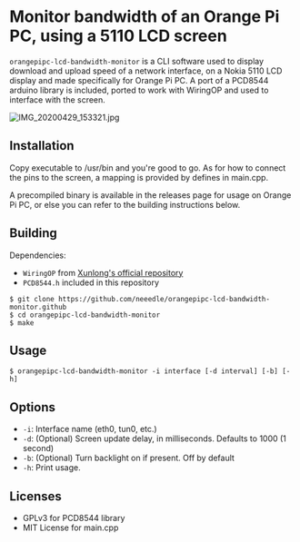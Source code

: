 # Monitor bandwidth of an Orange Pi PC, using a 5110 LCD screen

`orangepipc-lcd-bandwidth-monitor` is a CLI software used to display download and upload speed of a network interface, on a Nokia 5110 LCD display and made specifically for Orange Pi PC. A port of a PCD8544 arduino library is included, ported to work with WiringOP and used to interface with the screen.

![IMG_20200429_153321.jpg](IMG_20200429_153321.jpg)

## Installation

Copy executable to /usr/bin and you're good to go. As for how to connect the pins to the screen, a mapping is provided by defines in main.cpp.

A precompiled binary is available in the releases page for usage on Orange Pi PC, or else you can refer to the building instructions below.


## Building

Dependencies: 

* `WiringOP` from [Xunlong's official repository](https://github.com/orangepi-xunlong/wiringOP)
* `PCD8544.h` included in this repository

```
$ git clone https://github.com/neeedle/orangepipc-lcd-bandwidth-monitor.github
$ cd orangepipc-lcd-bandwidth-monitor
$ make
```

## Usage

```$ orangepipc-lcd-bandwidth-monitor -i interface [-d interval] [-b] [-h]```

## Options

- `-i`: Interface name (eth0, tun0, etc.)
- `-d`: (Optional) Screen update delay, in milliseconds. Defaults to 1000 (1 second)
- `-b`: (Optional) Turn backlight on if present. Off by default
- `-h`: Print usage.

## Licenses

* GPLv3 for PCD8544 library
* MIT License for main.cpp
